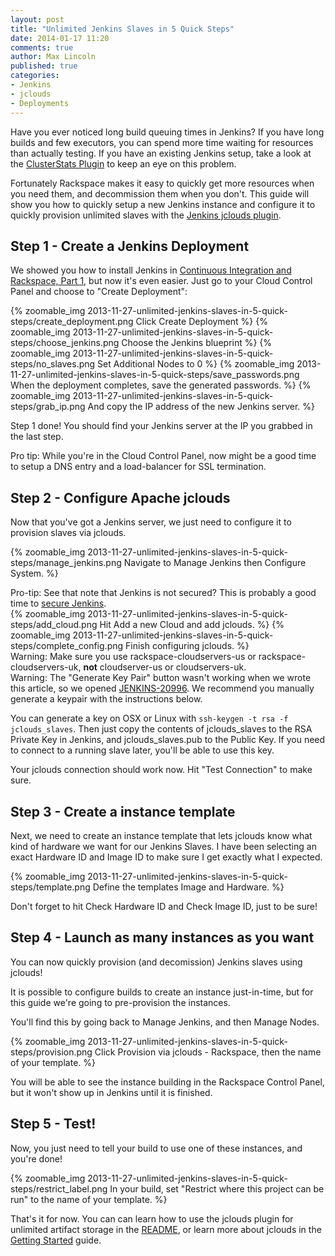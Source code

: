 ```yaml
---
layout: post
title: "Unlimited Jenkins Slaves in 5 Quick Steps"
date: 2014-01-17 11:20
comments: true
author: Max Lincoln
published: true
categories:
- Jenkins
- jclouds
- Deployments
---
```


Have you ever noticed long build queuing times in Jenkins?  If you have long builds and few executors, you can spend more time waiting for resources than actually testing.  If you have an existing Jenkins setup, take a look at the [ClusterStats Plugin](https://wiki.jenkins-ci.org/display/JENKINS/ClusterStats+Plugin) to keep an eye on this problem.

Fortunately Rackspace makes it easy to quickly get more resources when you need them, and decommission them when you don't.  This guide will show you how to quickly setup a new Jenkins instance and configure it to quickly provision unlimited slaves with the [Jenkins jclouds plugin](https://wiki.jenkins-ci.org/display/JENKINS/JClouds+Plugin).

<!-- more -->

## Step 1 - Create a Jenkins Deployment

We showed you how to install Jenkins in [Continuous Integration and Rackspace, Part 1](http://developer.rackspace.com/blog/continuous-integration-part-1.html), but now it's even easier.  Just go to your Cloud Control Panel and choose to "Create Deployment":

{% zoomable_img 2013-11-27-unlimited-jenkins-slaves-in-5-quick-steps/create_deployment.png Click Create Deployment %}
{% zoomable_img 2013-11-27-unlimited-jenkins-slaves-in-5-quick-steps/choose_jenkins.png Choose the Jenkins blueprint %}
{% zoomable_img 2013-11-27-unlimited-jenkins-slaves-in-5-quick-steps/no_slaves.png Set Additional Nodes to 0 %}
{% zoomable_img 2013-11-27-unlimited-jenkins-slaves-in-5-quick-steps/save_passwords.png When the deployment completes, save the generated passwords. %}
{% zoomable_img 2013-11-27-unlimited-jenkins-slaves-in-5-quick-steps/grab_ip.png And copy the IP address of the new Jenkins server. %}

Step 1 done!  You should find your Jenkins server at the IP you grabbed in the last step.

<div class="alert alert-info">
  <span class="label label-info">Pro tip:</span> While you're in the Cloud Control Panel, now might be a good time to setup a DNS entry and a load-balancer for SSL termination.
</div>

## Step 2 - Configure Apache jclouds

Now that you've got a Jenkins server, we just need to configure it to provision slaves via jclouds.

{% zoomable_img 2013-11-27-unlimited-jenkins-slaves-in-5-quick-steps/manage_jenkins.png Navigate to Manage Jenkins then Configure System. %}

<div class="alert alert-info">
  <span class="label label-info">Pro-tip:</span> See that note that Jenkins is not secured?  This is probably a good time to <a href="http://developer.rackspace.com/blog/continuous-integration-part-2.html">secure Jenkins</a>.
</div>
{% zoomable_img 2013-11-27-unlimited-jenkins-slaves-in-5-quick-steps/add_cloud.png Hit Add a new Cloud and add jclouds. %}
{% zoomable_img 2013-11-27-unlimited-jenkins-slaves-in-5-quick-steps/complete_config.png Finish configuring jclouds. %}

<div class="alert alert-danger">
  <span class="label label-danger">Warning:</span> Make sure you use rackspace-cloudservers-us or rackspace-cloudservers-uk, <strong>not</strong> cloudserver-us or cloudservers-uk.
</div>

<div class="alert alert-danger">
  <span class="label label-danger">Warning:</span> The "Generate Key Pair" button wasn't working when we wrote this article, so we opened <a href="https://issues.jenkins-ci.org/browse/JENKINS-20996">JENKINS-20996</a>.  We recommend you manually generate a keypair with the instructions below.
</div>

You can generate a key on OSX or Linux with `ssh-keygen -t rsa -f jclouds_slaves`.  Then just copy the contents of jclouds_slaves to the RSA Private Key in Jenkins, and jclouds_slaves.pub to the Public Key.  If you need to connect to a running slave later, you'll be able to use this key.

Your jclouds connection should work now.  Hit "Test Connection" to make sure.

## Step 3 - Create a instance template

Next, we need to create an instance template that lets jclouds know what kind of hardware we want for our Jenkins Slaves.  I have been selecting an exact Hardware ID and Image ID to make sure I get exactly what I expected.

{% zoomable_img 2013-11-27-unlimited-jenkins-slaves-in-5-quick-steps/template.png Define the templates Image and Hardware. %}

Don't forget to hit Check Hardware ID and Check Image ID, just to be sure!

## Step 4 - Launch as many instances as you want

You can now quickly provision (and decomission) Jenkins slaves using jclouds!

It is possible to configure builds to create an instance just-in-time, but for this guide we're going to pre-provision the instances.

You'll find this by going back to Manage Jenkins, and then Manage Nodes.

{% zoomable_img 2013-11-27-unlimited-jenkins-slaves-in-5-quick-steps/provision.png Click Provision via jclouds - Rackspace, then the name of your template. %}

You will be able to see the instance building in the Rackspace Control Panel, but it won't show up in Jenkins until it is finished.

## Step 5 - Test!

Now, you just need to tell your build to use one of these instances, and you're done!

{% zoomable_img 2013-11-27-unlimited-jenkins-slaves-in-5-quick-steps/restrict_label.png In your build, set "Restrict where this project can be run" to the name of your template. %}

That's it for now.  You can can learn how to use the jclouds plugin for unlimited artifact storage in the [README](https://github.com/jenkinsci/jclouds-plugin/blob/master/README.md), or learn more about jclouds in the [Getting Started](http://jclouds.apache.org/documentation/quickstart/rackspace/) guide.
